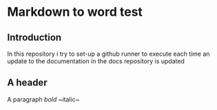 # Markdown to word test
## Introduction
In this repository i try to set-up a github runner to execute each time an update to the documentation in the docs repository is updated
## A header
A paragraph
*bold*
~italic~